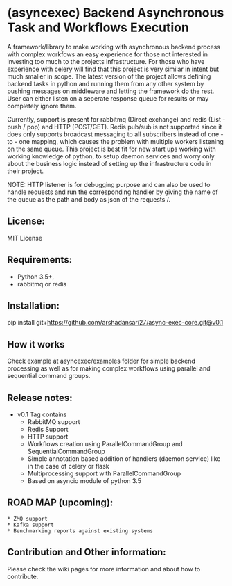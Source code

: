 (asyncexec) Backend Asynchronous Task and Workflows Execution 
=============================================================

A framework/library to make working with asynchronous backend process with
complex workfows an easy experience for those not interested in investing too
much to the projects infrastructure.
For those who have experience with celery will find that this project is very
similar in intent but much smaller in scope. The latest version of the project
allows defining backend tasks in python and running them from any other system
by pushing messages on middleware and letting the framework do the rest. User
can either listen on a seperate response queue for results or may completely
ignore them. 

Currently, support is present for rabbitmq (Direct exchange) and redis (List -
push / pop) and HTTP (POST/GET). Redis pub/sub is not supported since it does only supports
broadcast messaging to all subscribers instead of one - to - one mapping, which
causes the problem with multiple workers listening on the same queue. This
project is best fit for new start ups working with working knowledge of python,
to setup daemon services and worry only about the business logic instead of
setting up the infrastructure code in their project.

NOTE: HTTP listener is for debugging purpose and can also be used to handle
requests and run the corresponding handler by giving the name of the queue as
the path and body as json of the requests /<queue>.


License:
--------
MIT License


Requirements: 
-------------

* Python 3.5+, 
* rabbitmq or redis

Installation: 
-------------
pip install git+https://github.com/arshadansari27/async-exec-core.git@v0.1



How it works
------------

Check example at asyncexec/examples folder for simple backend processing as well
as for making complex workflows using parallel and sequential command groups.


Release notes:
--------------

* v0.1 Tag contains
    - RabbitMQ support
    - Redis Support
    - HTTP support
    - Workflows creation using ParallelCommandGroup and SequentialCommandGroup
    - Simple annotation based addition of handlers (daemon service) like in the
      case of celery or flask
    - Multiprocessing support with ParallelCommandGroup
    - Based on asyncio module of python 3.5


ROAD MAP (upcoming):
--------------------
    * ZMQ support
    * Kafka support
    * Benchmarking reports against existing systems


Contribution and Other information:
-----------------------------------
Please check the wiki pages for more information and about how to contribute.

